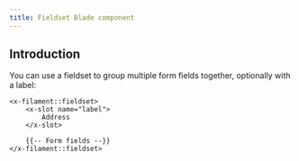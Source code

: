 ```yaml
---
title: Fieldset Blade component
---
```


## Introduction

You can use a fieldset to group multiple form fields together, optionally with a label:

```blade
<x-filament::fieldset>
    <x-slot name="label">
        Address
    </x-slot>
    
    {{-- Form fields --}}
</x-filament::fieldset>
```
